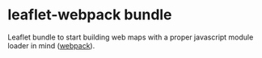 # leaflet-webpack bundle
Leaflet bundle to start building web maps with a proper javascript module loader in mind ([webpack](https://webpack.js.org/)).
